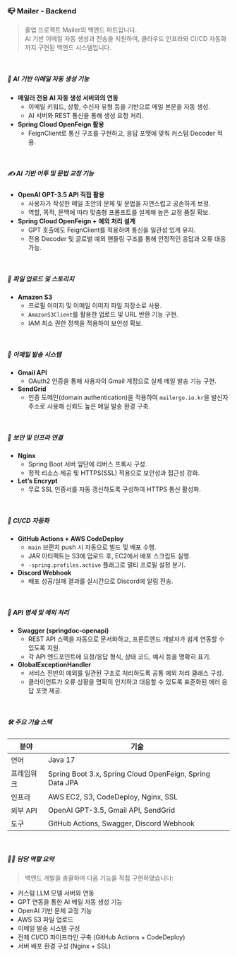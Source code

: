 ### 📪 Mailer - Backend
> 졸업 프로젝트 Mailer의 백엔드 파트입니다.  
> AI 기반 이메일 자동 생성과 전송을 지원하며, 클라우드 인프라와 CI/CD 자동화까지 구현된 백엔드 시스템입니다.

<br>

##### 🧠 **AI 기반 이메일 자동 생성 기능**

- **메일러 전용 AI 자동 생성 서버와의 연동**
    - 이메일 키워드, 상황, 수신자 유형 등을 기반으로 메일 본문을 자동 생성.
    - AI 서버와 REST 통신을 통해 생성 요청 처리.
- **Spring Cloud OpenFeign 활용**
    - FeignClient로 통신 구조를 구현하고, 응답 포맷에 맞춰 커스텀 Decoder 적용.

<br>

##### ✍️ **AI 기반 어투 및 문법 교정 기능**

- **OpenAI GPT-3.5 API 직접 활용**
    - 사용자가 작성한 메일 초안의 문체 및 문법을 자연스럽고 공손하게 보정.
    - 역할, 목적, 문맥에 따라 맞춤형 프롬프트를 설계해 높은 교정 품질 확보.
- **Spring Cloud OpenFeign + 예외 처리 설계**
    - GPT 호출에도 FeignClient를 적용하여 통신을 일관성 있게 유지.
    - 전용 Decoder 및 글로벌 예외 핸들링 구조를 통해 안정적인 응답과 오류 대응 가능.

<br>

##### 📂 **파일 업로드 및 스토리지**

- **Amazon S3**
    - 프로필 이미지 및 이메일 이미지 파일 저장소로 사용.
    - `AmazonS3Client`를 활용한 업로드 및 URL 반환 기능 구현.
    - IAM 최소 권한 정책을 적용하여 보안성 확보.

<br>

##### 💌 **이메일 발송 시스템**

- **Gmail API**
    - OAuth2 인증을 통해 사용자의 Gmail 계정으로 실제 메일 발송 기능 구현.
- **SendGrid**
    - 인증 도메인(domain authentication)을 적용하여 `mailergo.io.kr`을 발신자 주소로 사용해 신뢰도 높은 메일 발송 환경 구축.

<br>

##### 🔐 **보안 및 인프라 연결**

- **Nginx**
    - Spring Boot 서버 앞단에 리버스 프록시 구성.
    - 정적 리소스 제공 및 HTTPS(SSL) 적용으로 보안성과 접근성 강화.
- **Let’s Encrypt**
    - 무료 SSL 인증서를 자동 갱신하도록 구성하여 HTTPS 통신 활성화.

<br>

##### 🚀 **CI/CD 자동화**

- **GitHub Actions + AWS CodeDeploy**
    - `main` 브랜치 push 시 자동으로 빌드 및 배포 수행.
    - JAR 아티팩트는 S3에 업로드 후, EC2에서 배포 스크립트 실행.
    - `-spring.profiles.active` 플래그로 멀티 프로필 설정 분기.
- **Discord Webhook**
    - 배포 성공/실패 결과를 실시간으로 Discord에 알림 전송.

<br>

##### 📄 **API 명세 및 예외 처리**

- **Swagger (springdoc-openapi)**
    - REST API 스펙을 자동으로 문서화하고, 프론트엔드 개발자가 쉽게 연동할 수 있도록 지원.
    - 각 API 엔드포인트에 요청/응답 형식, 상태 코드, 예시 등을 명확히 표기.
- **GlobalExceptionHandler**
    - 서비스 전반의 예외를 일관된 구조로 처리하도록 공통 예외 처리 클래스 구성.
    - 클라이언트가 오류 상황을 명확히 인지하고 대응할 수 있도록 표준화된 에러 응답 포맷 제공.

<br>

##### 🛠 주요 기술 스택

| 분야 | 기술 |
|------|------|
| 언어 | Java 17 |
| 프레임워크 | Spring Boot 3.x, Spring Cloud OpenFeign, Spring Data JPA |
| 인프라 | AWS EC2, S3, CodeDeploy, Nginx, SSL |
| 외부 API | OpenAI GPT-3.5, Gmail API, SendGrid |
| 도구 | GitHub Actions, Swagger, Discord Webhook |

<br>

##### 🙋‍♂️ 담당 역할 요약

> 백엔드 개발을 총괄하며 다음 기능을 직접 구현하였습니다:
- 커스텀 LLM 모델 서버와 연동
- GPT 연동을 통한 AI 메일 자동 생성 기능
- OpenAI 기반 문체 교정 기능
- AWS S3 파일 업로드
- 이메일 발송 시스템 구성
- 전체 CI/CD 파이프라인 구축 (GitHub Actions + CodeDeploy)
- 서버 배포 환경 구성 (Nginx + SSL)
